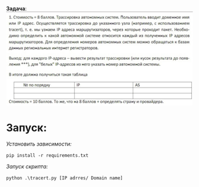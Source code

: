 **Задача**:
![img.png](img.png)

# Запуск:
*Установить зависимости:*
```angular2html
pip install -r requirements.txt
```
*Запуск скрипта:*
```
python .\tracert.py [IP adrres/ Domain name]
```

